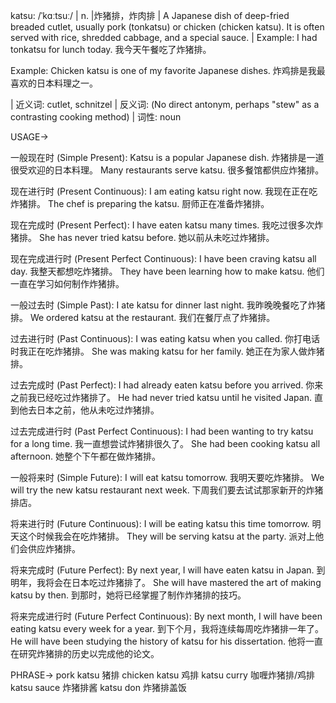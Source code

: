 katsu: /ˈkɑːtsuː/ | n. |炸猪排，炸肉排 | A Japanese dish of deep-fried breaded cutlet, usually pork (tonkatsu) or chicken (chicken katsu).  It is often served with rice, shredded cabbage, and a special sauce. | Example: I had tonkatsu for lunch today. 我今天午餐吃了炸猪排。

Example: Chicken katsu is one of my favorite Japanese dishes.  炸鸡排是我最喜欢的日本料理之一。


| 近义词: cutlet, schnitzel | 反义词:  (No direct antonym, perhaps "stew" as a contrasting cooking method) | 词性: noun


USAGE->

一般现在时 (Simple Present):
Katsu is a popular Japanese dish.  炸猪排是一道很受欢迎的日本料理。
Many restaurants serve katsu.  很多餐馆都供应炸猪排。


现在进行时 (Present Continuous):
I am eating katsu right now. 我现在正在吃炸猪排。
The chef is preparing the katsu. 厨师正在准备炸猪排。


现在完成时 (Present Perfect):
I have eaten katsu many times. 我吃过很多次炸猪排。
She has never tried katsu before. 她以前从未吃过炸猪排。


现在完成进行时 (Present Perfect Continuous):
I have been craving katsu all day. 我整天都想吃炸猪排。
They have been learning how to make katsu. 他们一直在学习如何制作炸猪排。


一般过去时 (Simple Past):
I ate katsu for dinner last night.  我昨晚晚餐吃了炸猪排。
We ordered katsu at the restaurant. 我们在餐厅点了炸猪排。


过去进行时 (Past Continuous):
I was eating katsu when you called. 你打电话时我正在吃炸猪排。
She was making katsu for her family. 她正在为家人做炸猪排。


过去完成时 (Past Perfect):
I had already eaten katsu before you arrived. 你来之前我已经吃过炸猪排了。
He had never tried katsu until he visited Japan.  直到他去日本之前，他从未吃过炸猪排。


过去完成进行时 (Past Perfect Continuous):
I had been wanting to try katsu for a long time.  我一直想尝试炸猪排很久了。
She had been cooking katsu all afternoon. 她整个下午都在做炸猪排。


一般将来时 (Simple Future):
I will eat katsu tomorrow. 我明天要吃炸猪排。
We will try the new katsu restaurant next week. 下周我们要去试试那家新开的炸猪排店。


将来进行时 (Future Continuous):
I will be eating katsu this time tomorrow. 明天这个时候我会在吃炸猪排。
They will be serving katsu at the party.  派对上他们会供应炸猪排。


将来完成时 (Future Perfect):
By next year, I will have eaten katsu in Japan. 到明年，我将会在日本吃过炸猪排了。
She will have mastered the art of making katsu by then. 到那时，她将已经掌握了制作炸猪排的技巧。


将来完成进行时 (Future Perfect Continuous):
By next month, I will have been eating katsu every week for a year. 到下个月，我将连续每周吃炸猪排一年了。
He will have been studying the history of katsu for his dissertation. 他将一直在研究炸猪排的历史以完成他的论文。



PHRASE->
pork katsu 猪排
chicken katsu 鸡排
katsu curry  咖喱炸猪排/鸡排
katsu sauce 炸猪排酱
katsu don  炸猪排盖饭
